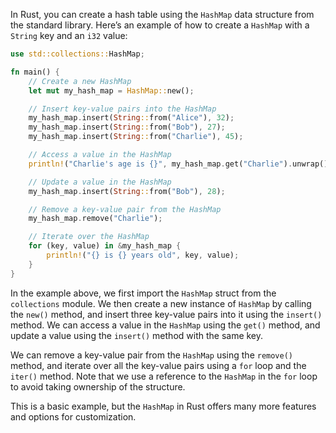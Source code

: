 In Rust, you can create a hash table using the `HashMap` data structure from the standard library. Here’s an example of how to create a `HashMap` with a `String` key and an `i32` value:

```rust
use std::collections::HashMap;

fn main() {
    // Create a new HashMap
    let mut my_hash_map = HashMap::new();

    // Insert key-value pairs into the HashMap
    my_hash_map.insert(String::from("Alice"), 32);
    my_hash_map.insert(String::from("Bob"), 27);
    my_hash_map.insert(String::from("Charlie"), 45);

    // Access a value in the HashMap
    println!("Charlie's age is {}", my_hash_map.get("Charlie").unwrap());

    // Update a value in the HashMap
    my_hash_map.insert(String::from("Bob"), 28);

    // Remove a key-value pair from the HashMap
    my_hash_map.remove("Charlie");

    // Iterate over the HashMap
    for (key, value) in &my_hash_map {
        println!("{} is {} years old", key, value);
    }
}
```

In the example above, we first import the `HashMap` struct from the `collections` module. We then create a new instance of `HashMap` by calling the `new()` method, and insert three key-value pairs into it using the `insert()` method. We can access a value in the `HashMap` using the `get()` method, and update a value using the `insert()` method with the same key.

We can remove a key-value pair from the `HashMap` using the `remove()` method, and iterate over all the key-value pairs using a `for` loop and the `iter()` method. Note that we use a reference to the `HashMap` in the `for` loop to avoid taking ownership of the structure.

This is a basic example, but the `HashMap` in Rust offers many more features and options for customization.